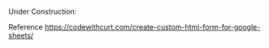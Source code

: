
Under Construction:


Reference
https://codewithcurt.com/create-custom-html-form-for-google-sheets/